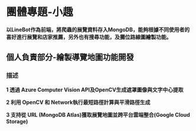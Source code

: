 # 團體專題-小趣
**以LineBot作為前端，將爬蟲的展覽資料存入MongoDB，能夠根據不同使用者的喜好進行展覽和店家推薦，另外也有搜尋功能，及攤位路線圖繪製功能。**

## 個人負責部分-繪製導覽地圖功能開發
### 描述
**1 透過 Azure Computer Vision API及OpenCV生成遮罩圖像與文字中心提取**

**2 利用 OpenCV 和 Network執行最短路徑計算與平滑路徑生成**

**3 支持從 URL (MongoDB Atlas)獲取展覽地圖並跨平台雲端整合(Google Cloud Storage)**
